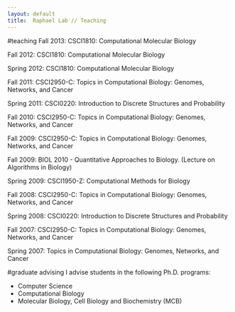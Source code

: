 ```yaml
---
layout: default
title:  Raphael Lab // Teaching
---
```


#teaching
Fall 2013: CSCI1810: Computational Molecular Biology

Fall 2012: CSCI1810: Computational Molecular Biology

Spring 2012: CSCI1810: Computational Molecular Biology

Fall 2011: CSCI2950-C: Topics in Computational Biology: Genomes, Networks, and Cancer

Spring 2011: CSCI0220: Introduction to Discrete Structures and Probability

Fall 2010: CSCI2950-C: Topics in Computational Biology: Genomes, Networks, and Cancer

Fall 2009: CSCI2950-C: Topics in Computational Biology: Genomes, Networks, and Cancer

Fall 2009: BIOL 2010 - Quantitative Approaches to Biology. (Lecture on Algorithms in Biology)

Spring 2009: CSCI1950-Z: Computational Methods for Biology

Fall 2008: CSCI2950-C: Topics in Computational Biology: Genomes, Networks, and Cancer

Spring 2008: CSCI0220: Introduction to Discrete Structures and Probability

Fall 2007: CSCI2950-C: Topics in Computational Biology: Genomes, Networks, and Cancer

Spring 2007: Topics in Computational Biology: Genomes, Networks, and Cancer

#graduate advising
I advise students in the following Ph.D. programs:

* Computer Science
* Computational Biology
* Molecular Biology, Cell Biology and Biochemistry (MCB)
